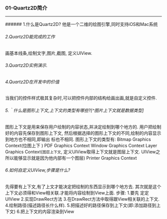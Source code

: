 ### 01-Quartz2D简介
<hr>
###### 1.什么是Quartz2D?
他是一个二维的绘图引擎,同时支持iOS和Mac系统

###### 2.Quartz2D能完成的工作
画基本线条,绘制文字,图片,截图, 定义UIView.
###### 3.Quartz2D实例演示.

###### 4.Quartz2D在开发中的价值
当我们的控件样式极其复杂时,可以把控件内部的结构给画出画,就是自定义控件.

###### 5.｀什么是图形上下文,上下文的类型有哪些?[^图片上下文就是数据类型]
图形上下文是用来保存用户绘制的内容状态,并决定绘制到哪个地方的.
用户把绘制好的内容先保存到图形上下文,
然后根据选择的图形上下文的不同,绘制的内容显示到地方也不相同,即输出 标也不相同.
图形上下文的类型有:
Bitmap Graphics Context(位图上下 )
PDF Graphics Context
Window Graphics Context
Layer Graphics Context(`图层上下文`, 定义UIView取得上下文就是图层上下文. UIView之所以能够显示就是因为他内部有一个图层)
Printer Graphics Context

###### 6.如何自定义UIView,步骤是什么?
先得要有上下文,有了上文才能决定把绘制的东西显示到哪个地方去. 其次就是这个上下文必须得和View相关联.才能将内容绘制到View上面.
步骤: 
1.要先 定定UIView
2.实现DrawRect方法
3.在DrawRect方法中取得跟View相关联的上下文.
4.绘制路径(描述路径长什么样).
5.把描述好的路径保存到上下文(即:添加路径到上下文)
6.把上下文的内容渲染到View
